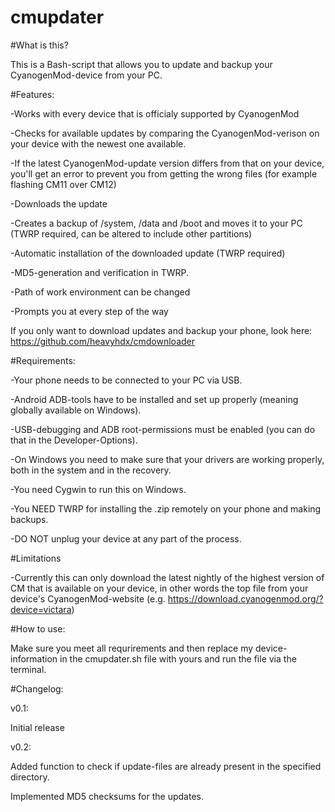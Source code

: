 # cmupdater

#What is this?

This is a Bash-script that allows you to update and backup your CyanogenMod-device from your PC.

#Features:

-Works with every device that is officialy supported by CyanogenMod

-Checks for available updates by comparing the CyanogenMod-verison on your device with the newest one available.

-If the latest CyanogenMod-update version differs from that on your device, you'll get an error to prevent you from getting the wrong files (for example flashing CM11 over CM12)

-Downloads the update

-Creates a backup of /system, /data and /boot and moves it to your PC (TWRP required, can be altered to include other partitions)

-Automatic installation of the downloaded update (TWRP required)

-MD5-generation and verification in TWRP.

-Path of work environment can be changed

-Prompts you at every step of the way


If you only want to download updates and backup your phone, look here: https://github.com/heavyhdx/cmdownloader

#Requirements:

-Your phone needs to be connected to your PC via USB. 

-Android ADB-tools have to be installed and set up properly (meaning globally available on Windows). 

-USB-debugging and ADB root-permissions must be enabled (you can do that in the Developer-Options). 

-On Windows you need to make sure that your drivers are working properly, both in the system and in the recovery.

-You need Cygwin to run this on Windows.

-You NEED TWRP for installing the .zip remotely on your phone and making backups. 

-DO NOT unplug your device at any part of the process.

#Limitations

-Currently this can only download the latest nightly of the highest version of CM that is available on your device, in other words the top file from your device's CyanogenMod-website (e.g. https://download.cyanogenmod.org/?device=victara)

#How to use:

Make sure you meet all requrirements and then replace my device-information in the cmupdater.sh file with yours and run the file via the terminal.

#Changelog: 

v0.1:

Initial release

v0.2:

Added function to check if update-files are already present in the specified directory.

Implemented MD5 checksums for the updates.

